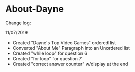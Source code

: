 # About-Dayne

Change log:

11/07/2019
- Created "Dayne's Top Video Games" ordered list
- Converted "About Me" Paragraph into an Unordered list
- Created "while loop" for question 6
- Created "for loop" for question 7
- Created "correct answer counter" w/display at the end